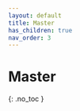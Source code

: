 ```yaml
---
layout: default
title: Master
has_children: true
nav_order: 3
---
```


<!-- markdownlint-disable MD022 MD025-->
# Master
{: .no_toc }
<!-- markdownlint-enableMD025-->